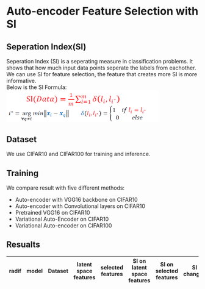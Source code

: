# Auto-encoder Feature Selection with SI

## Seperation Index(SI)

Seperation Index (SI) is a seperating measure in classification problems. It shows that how much input data points seperate the labels from eachother.
We can use SI for feature selection, the feature that creates more SI is more informative.<br/>
Below is the SI Formula: <br/>
<img src="imgs/SI-formula.png" data-canonical-src="img/SI-formula.png" width="400" /><br/>


## Dataset
We use CIFAR10 and CIFAR100 for training and inference.

## Training
We compare result with five different methods:
- Auto-encoder with VGG16 backbone on CIFAR10
- Auto-encoder with Convolutional layers on CIFAR10
- Pretrained VGG16 on CIFAR10
- Variational Auto-Encoder on CIFAR10
- Variational Auto-encoder on CIFAR100

## Resualts

| radif |  model    | Dataset |  latent space features | selected features| SI on latent space features| SI on selected features|SI changes|
| ------|-----------|---------|------------------------|------------------|----------------------------|------------------------|----------|
